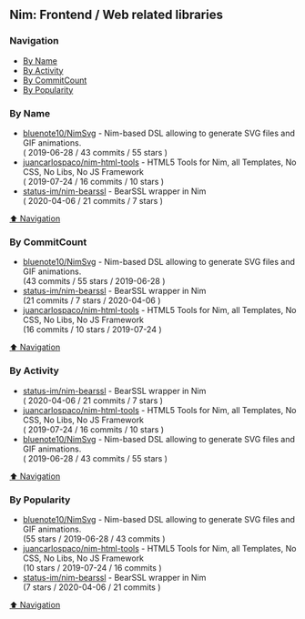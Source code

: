 ## Nim: Frontend / Web related libraries


### Navigation

- [By Name](#by-name)
- [By Activity](#by-activity)
- [By CommitCount](#by-commitcount)
- [By Popularity](#by-popularity)

### By Name
<!-- PROJECTS_LIST -->
- [bluenote10/NimSvg](https://github.com/bluenote10/NimSvg) - Nim-based DSL allowing to generate SVG files and GIF animations. <br/> ( 2019-06-28 / 43 commits / 55 stars )
- [juancarlospaco/nim-html-tools](https://github.com/juancarlospaco/nim-html-tools) - HTML5 Tools for Nim, all Templates, No CSS, No Libs, No JS Framework <br/> ( 2019-07-24 / 16 commits / 10 stars )
- [status-im/nim-bearssl](https://github.com/status-im/nim-bearssl) - BearSSL wrapper in Nim <br/> ( 2020-04-06 / 21 commits / 7 stars )
<!-- /PROJECTS_LIST -->

[⬆ Navigation](#navigation)

### By CommitCount
<!-- COMMITCOUNT_LIST -->
- [bluenote10/NimSvg](https://github.com/bluenote10/NimSvg) - Nim-based DSL allowing to generate SVG files and GIF animations. <br/> (43 commits / 55 stars / 2019-06-28 )
- [status-im/nim-bearssl](https://github.com/status-im/nim-bearssl) - BearSSL wrapper in Nim <br/> (21 commits / 7 stars / 2020-04-06 )
- [juancarlospaco/nim-html-tools](https://github.com/juancarlospaco/nim-html-tools) - HTML5 Tools for Nim, all Templates, No CSS, No Libs, No JS Framework <br/> (16 commits / 10 stars / 2019-07-24 )
<!-- /COMMITCOUNT_LIST -->
[⬆ Navigation](#navigation)

### By Activity
<!-- ACTIVITY_LIST -->
- [status-im/nim-bearssl](https://github.com/status-im/nim-bearssl) - BearSSL wrapper in Nim <br/> ( 2020-04-06 / 21 commits / 7 stars )
- [juancarlospaco/nim-html-tools](https://github.com/juancarlospaco/nim-html-tools) - HTML5 Tools for Nim, all Templates, No CSS, No Libs, No JS Framework <br/> ( 2019-07-24 / 16 commits / 10 stars )
- [bluenote10/NimSvg](https://github.com/bluenote10/NimSvg) - Nim-based DSL allowing to generate SVG files and GIF animations. <br/> ( 2019-06-28 / 43 commits / 55 stars )
<!-- /ACTIVITY_LIST -->

[⬆ Navigation](#navigation)

### By Popularity
<!-- POPULARITY_LIST -->
- [bluenote10/NimSvg](https://github.com/bluenote10/NimSvg) - Nim-based DSL allowing to generate SVG files and GIF animations. <br/> (55 stars / 2019-06-28 / 43 commits )
- [juancarlospaco/nim-html-tools](https://github.com/juancarlospaco/nim-html-tools) - HTML5 Tools for Nim, all Templates, No CSS, No Libs, No JS Framework <br/> (10 stars / 2019-07-24 / 16 commits )
- [status-im/nim-bearssl](https://github.com/status-im/nim-bearssl) - BearSSL wrapper in Nim <br/> (7 stars / 2020-04-06 / 21 commits )
<!-- /POPULARITY_LIST -->

[⬆ Navigation](#navigation)
